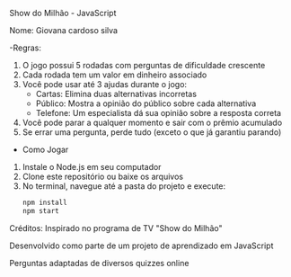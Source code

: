 
Show do Milhão - JavaScript

Nome: Giovana cardoso silva

-Regras:

1. O jogo possui 5 rodadas com perguntas de dificuldade crescente
2. Cada rodada tem um valor em dinheiro associado
3. Você pode usar até 3 ajudas durante o jogo:
   - Cartas: Elimina duas alternativas incorretas
   - Público: Mostra a opinião do público sobre cada alternativa
   - Telefone: Um especialista dá sua opinião sobre a resposta correta
4. Você pode parar a qualquer momento e sair com o prêmio acumulado
5. Se errar uma pergunta, perde tudo (exceto o que já garantiu parando)

- Como Jogar

1. Instale o Node.js em seu computador
2. Clone este repositório ou baixe os arquivos
3. No terminal, navegue até a pasta do projeto e execute:
   ```bash
   npm install
   npm start

 Créditos:
Inspirado no programa de TV "Show do Milhão"

Desenvolvido como parte de um projeto de aprendizado em JavaScript

Perguntas adaptadas de diversos quizzes online 
